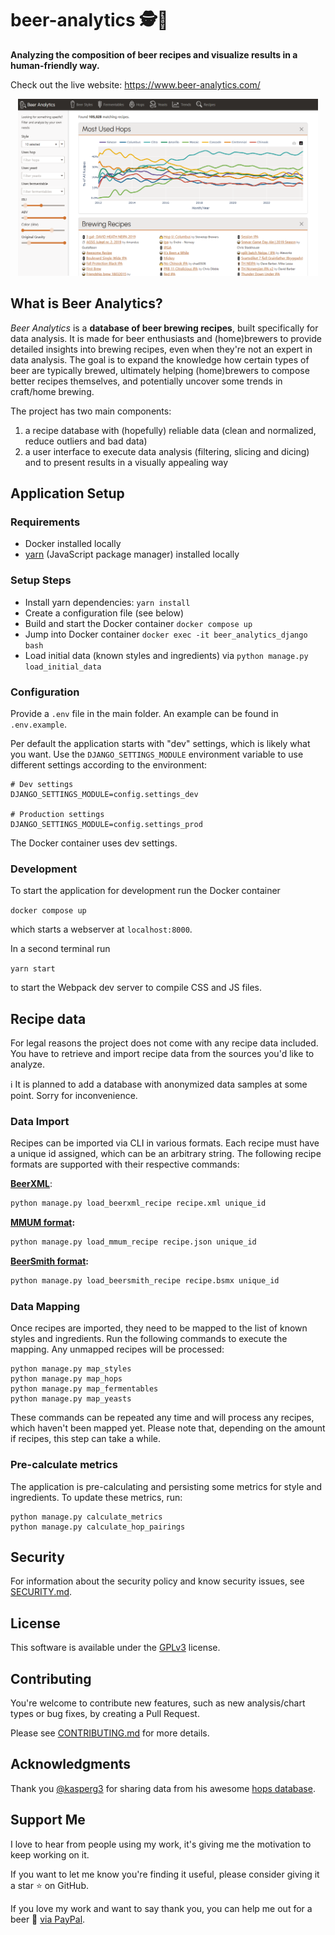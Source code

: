 beer-analytics 🕵️🍺
===================

**Analyzing the composition of beer recipes and visualize results in a human-friendly way.**

Check out the live website: https://www.beer-analytics.com/

<p align="center"><img alt="Logo" src="screenshot.png" width="480" height="283" /></p>

What is Beer Analytics?
-----------------------

*Beer Analytics* is a **database of beer brewing recipes**, built specifically for data analysis. It is made for beer
enthusiasts and (home)brewers to provide detailed insights into brewing recipes, even when they're not an expert in data
analysis. The goal is to expand the knowledge how certain types of beer are typically brewed, ultimately helping
(home)brewers to compose better recipes themselves, and potentially uncover some trends in craft/home brewing.

The project has two main components:

1) a recipe database with (hopefully) reliable data (clean and normalized, reduce outliers and bad data)
2) a user interface to execute data analysis (filtering, slicing and dicing) and to present results in a visually
   appealing way

Application Setup
-----------------

### Requirements

- Docker installed locally
- [yarn](https://yarnpkg.com/) (JavaScript package manager) installed locally

### Setup Steps

- Install yarn dependencies: `yarn install`
- Create a configuration file (see below)
- Build and start the Docker container `docker compose up`
- Jump into Docker container `docker exec -it beer_analytics_django bash`
- Load initial data (known styles and ingredients) via `python manage.py load_initial_data`

### Configuration

Provide a `.env` file in the main folder. An example can be found in `.env.example`.

Per default the application starts with "dev" settings, which is likely what you want. Use the `DJANGO_SETTINGS_MODULE`
environment variable to use different settings according to the environment:

```
# Dev settings
DJANGO_SETTINGS_MODULE=config.settings_dev

# Production settings
DJANGO_SETTINGS_MODULE=config.settings_prod
```

The Docker container uses dev settings.

### Development

To start the application for development run the Docker container

`docker compose up`

which starts a webserver at `localhost:8000`.

In a second terminal run

`yarn start`

to start the Webpack dev server to compile CSS and JS files.

Recipe data
-----------

For legal reasons the project does not come with any recipe data included. You have to retrieve and import recipe data 
from the sources you'd like to analyze.

ℹ️ It is planned to add a database with anonymized data samples at some point. Sorry for inconvenience.

### Data Import

Recipes can be imported via CLI in various formats. Each recipe must have a unique id assigned, which can be an
arbitrary string. The following recipe formats are supported with their respective commands:

**[BeerXML](http://www.beerxml.com/)**:

```bash
python manage.py load_beerxml_recipe recipe.xml unique_id
```

**[MMUM format](https://www.maischemalzundmehr.de/):**

```bash
python manage.py load_mmum_recipe recipe.json unique_id
```

**[BeerSmith format](https://beersmithrecipes.com/):**

```bash
python manage.py load_beersmith_recipe recipe.bsmx unique_id
```

### Data Mapping

Once recipes are imported, they need to be mapped to the list of known styles and ingredients. Run the following
commands to execute the mapping. Any unmapped recipes will be processed:

```
python manage.py map_styles
python manage.py map_hops
python manage.py map_fermentables
python manage.py map_yeasts
```

These commands can be repeated any time and will process any recipes, which haven't been mapped yet. Please note that,
depending on the amount if recipes, this step can take a while.

### Pre-calculate metrics

The application is pre-calculating and persisting some metrics for style and ingredients. To update these metrics, run:

```
python manage.py calculate_metrics
python manage.py calculate_hop_pairings
```

Security
--------
For information about the security policy and know security issues, see [SECURITY.md](SECURITY.md). 

License
-------
This software is available under the [GPLv3](LICENSE) license.

Contributing
------------
You're welcome to contribute new features, such as new analysis/chart types or bug fixes, by creating a Pull Request.

Please see [CONTRIBUTING.md](CONTRIBUTING.md) for more details.

Acknowledgments
---------------

Thank you [@kasperg3](https://github.com/kasperg3) for sharing data from his awesome [hops database](https://github.com/kasperg3/HopDatabase).

Support Me
----------
I love to hear from people using my work, it's giving me the motivation to keep working on it.

If you want to let me know you're finding it useful, please consider giving it a star ⭐ on GitHub.

If you love my work and want to say thank you, you can help me out for a beer 🍻️
[via PayPal](https://paypal.me/ChristianScheb).
